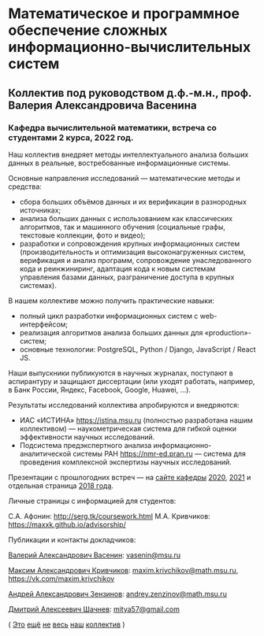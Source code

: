 # Математическое и программное обеспечение сложных информационно-вычислительных систем

## Коллектив под руководством д.ф.-м.н., проф. Валерия Александровича Васенина

### Кафедра вычислительной математики, встреча со студентами 2 курса, 2022 год.

Наш коллектив внедряет методы интеллектуального анализа больших данных
в реальные, востребованные информационные системы.

Основные направления исследований — математические методы и средства:

* сбора больших объёмов данных и их верификации в разнородных источниках;
* анализа больших данных с использованием как классических алгоритмов, так и машинного обучения (социальные графы, текстовые коллекции, фото и видео);
* разработки и сопровождения крупных информационных систем (производительность и оптимизация высоконагруженных систем, верификация и анализ программ,  сопровождение унаследованного кода и реинжиниринг, адаптация кода к новым  системам управления базами данных, разграничение доступа в крупных системах).

В нашем коллективе можно получить практические навыки:

* полный цикл разработки информационных систем с web-интерфейсом;
* реализация алгоритмов анализа больших данных для «production»-систем;
* основные технологии: PostgreSQL, Python / Django, JavaScript / React JS.

Наши выпускники публикуются в научных журналах, поступают в аспирантуру и защищают диссертации 
(или уходят работать, например, в Банк России, Яндекс, Facebook, Google, Huawei, …).

Результаты исследований коллектива апробируются и внедряются:

* ИАС «ИСТИНА» https://istina.msu.ru (полностью разработана нашим коллективом) — наукометрическая система для гибкой оценки эффективности научных исследований.
* Подсистема предэкспертного анализа информационно-аналитической системы РАН https://nmr-ed.pran.ru — система для проведения комплексной экспертизы научных исследований.

Презентации с прошлогодних встреч — на
[сайте кафедры](http://numa.math.msu.su)
[2020](http://numa.math.msu.su/data/agitation/2020/vasenin-2020.pdf),
[2021](http://numa.math.msu.su/data/agitation/2021/vasenin-2021.pdf)
и отдельная страница
[2018 года](https://maxxk.github.io/2year/2018.html).

Личные страницы с информацией для студентов:

С.А. Афонин: http://serg.tk/coursework.html
М.А. Кривчиков: https://maxxk.github.io/advisorship/

Публикации и контакты докладчиков:

[Валерий Александрович Васенин](https://istina.msu.ru/profile/vasenin/):	vasenin@msu.ru

[Максим Александрович Кривчиков](https://istina.msu.ru/profile/maxxk):	maxim.krivchikov@math.msu.ru, https://vk.com/maxim.krivchikov

[Андрей Александрович Зензинов](https://istina.msu.ru/profile/andrey.zenzinov):	andrey.zenzinov@math.msu.ru

[Дмитрий Алексеевич Шачнев](https://istina.msu.ru/profile/mitya57):		mitya57@gmail.com

(
[Это](https://istina.msu.ru/profile/safonin/)
[ещё](https://istina.msu.ru/profile/shundeev/)
[не](https://istina.msu.ru/profile/sasha/)
[весь](https://istina.msu.ru/profile/var/)
[наш](https://istina.msu.ru/profile/korsh/)
[коллектив](https://istina.msu.ru/profile/filaPro/)
)

